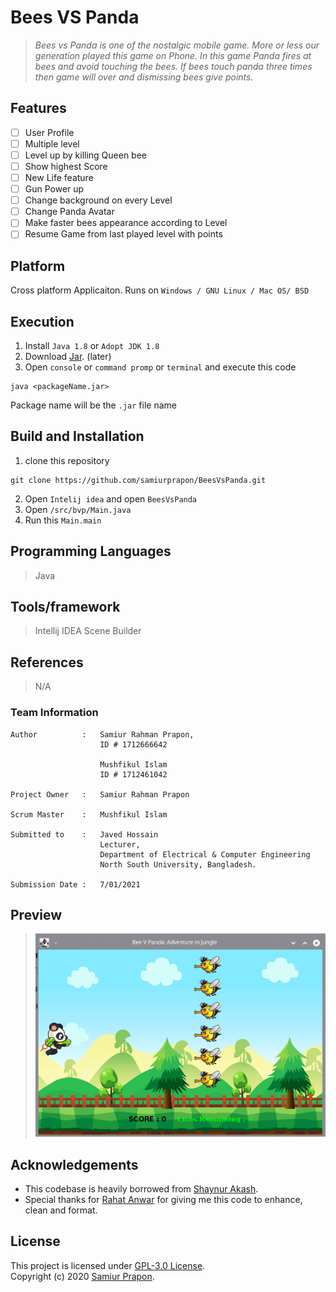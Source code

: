 # Bees VS Panda

  >*Bees vs Panda is one of the nostalgic mobile game. More or less our generation played this game on Phone. In this game Panda fires at bees and avoid touching the bees. If bees touch panda three times then game will over and dismissing bees give points.*


## Features
- [ ] User Profile
- [ ] Multiple level
- [ ] Level up by killing Queen bee 
- [ ] Show highest Score
- [ ] New Life feature
- [ ] Gun Power up 
- [ ] Change background on every Level
- [ ] Change Panda Avatar
- [ ] Make faster bees appearance according to Level
- [ ] Resume Game from last played level with points

## Platform
Cross platform Applicaiton. Runs on `Windows / GNU Linux / Mac OS/ BSD`

## Execution 
1)  Install `Java 1.8`  or `Adopt JDK 1.8`
2)  Download [Jar](https://github.com/samiurprapon/BeesVsPanda/releases).  (later)
3)  Open `console` or `command promp` or `terminal` and execute this code
```
java <packageName.jar>
```
Package name will be the `.jar` file name

## Build and Installation
1) clone this repository 
```
git clone https://github.com/samiurprapon/BeesVsPanda.git
```
2) Open `Intelij idea` and open `BeesVsPanda`
3) Open `/src/bvp/Main.java`
4) Run this `Main.main`

## Programming Languages 
> Java

## Tools/framework
> Intellij IDEA
> Scene Builder

## References
> N/A


### Team Information
```
Author          :   Samiur Rahman Prapon,
                    ID # 1712666642
                    
                    Mushfikul Islam
                    ID # 1712461042

Project Owner   :   Samiur Rahman Prapon

Scrum Master    :   Mushfikul Islam

Submitted to    :   Javed Hossain
                    Lecturer,
                    Department of Electrical & Computer Engineering
                    North South University, Bangladesh.

Submission Date :   7/01/2021
```

  ## Preview
  >![screenshot](sc.png)
  
  
## Acknowledgements
* This codebase is heavily borrowed from [Shaynur Akash](https://www.facebook.com/shaynur.akash.3).
* Special thanks for [Rahat Anwar](https://www.facebook.com/rahat.anwar.5) for giving me this code to enhance, clean and format.

## License
This project is licensed under [GPL-3.0 License](https://opensource.org/licenses/GPL-3.0).  
Copyright (c) 2020 [Samiur Prapon](https://samiurprapon.github.io/).